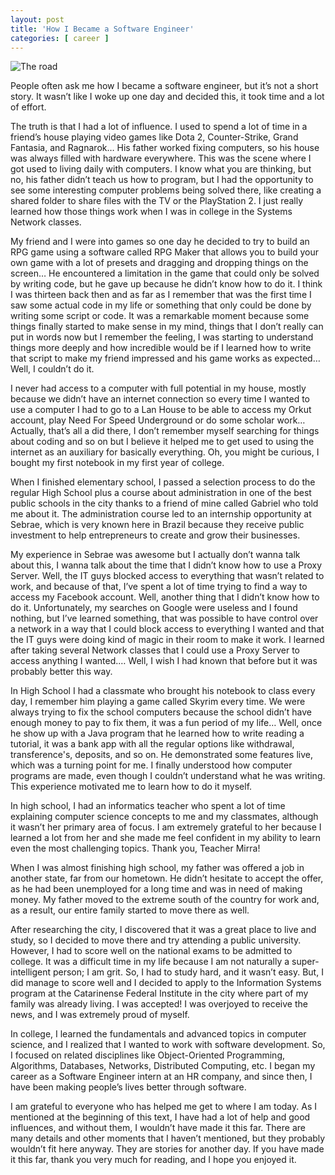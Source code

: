 ```yaml
---
layout: post
title: 'How I Became a Software Engineer'
categories: [ career ]
---
```


![The road](/assets/images/road.png)

People often ask me how I became a software engineer, but it’s not a short story. It wasn’t like I woke up one day and
decided this, it took time and a lot of effort.

The truth is that I had a lot of influence. I used to spend a lot of time in a friend’s house playing video games like
Dota 2, Counter-Strike, Grand Fantasia, and Ragnarok… His father worked fixing computers, so his house was always filled
with hardware everywhere. This was the scene where I got used to living daily with computers. I know what you are
thinking, but no, his father didn’t teach us how to program, but I had the opportunity to see some interesting computer
problems being solved there, like creating a shared folder to share files with the TV or the PlayStation 2. I just
really learned how those things work when I was in college in the Systems Network classes.

My friend and I were into games so one day he decided to try to build an RPG game using a software called RPG Maker that
allows you to build your own game with a lot of presets and dragging and dropping things on the screen… He encountered a
limitation in the game that could only be solved by writing code, but he gave up because he didn’t know how to do it. I
think I was thirteen back then and as far as I remember that was the first time I saw some actual code in my life or
something that only could be done by writing some script or code. It was a remarkable moment because some things finally
started to make sense in my mind, things that I don’t really can put in words now but I remember the feeling, I was
starting to understand things more deeply and how incredible would be if I learned how to write that script to make my
friend impressed and his game works as expected… Well, I couldn’t do it.

I never had access to a computer with full potential in my house, mostly because we didn’t have an internet connection
so every time I wanted to use a computer I had to go to a Lan House to be able to access my Orkut account, play Need For
Speed Underground or do some scholar work… Actually, that’s all a did there, I don’t remember myself searching for
things about coding and so on but I believe it helped me to get used to using the internet as an auxiliary for basically
everything. Oh, you might be curious, I bought my first notebook in my first year of college.

When I finished elementary school, I passed a selection process to do the regular High School plus a course about
administration in one of the best public schools in the city thanks to a friend of mine called Gabriel who told me about
it. The administration course led to an internship opportunity at Sebrae, which is very known here in Brazil because
they receive public investment to help entrepreneurs to create and grow their businesses.

My experience in Sebrae was awesome but I actually don’t wanna talk about this, I wanna talk about the time that I
didn’t know how to use a Proxy Server. Well, the IT guys blocked access to everything that wasn’t related to work, and
because of that, I’ve spent a lot of time trying to find a way to access my Facebook account. Well, another thing that I
didn’t know how to do it. Unfortunately, my searches on Google were useless and I found nothing, but I’ve learned
something, that was possible to have control over a network in a way that I could block access to everything I wanted
and that the IT guys were doing kind of magic in their room to make it work. I learned after taking several Network
classes that I could use a Proxy Server to access anything I wanted.… Well, I wish I had known that before but it was
probably better this way.

In High School I had a classmate who brought his notebook to class every day, I remember him playing a game called
Skyrim every time. We were always trying to fix the school computers because the school didn’t have enough money to pay
to fix them, it was a fun period of my life… Well, once he show up with a Java program that he learned how to write
reading a tutorial, it was a bank app with all the regular options like withdrawal, transference's, deposits, and so on.
He demonstrated some features live, which was a turning point for me. I finally understood how computer programs are
made, even though I couldn’t understand what he was writing. This experience motivated me to learn how to do it myself.

In high school, I had an informatics teacher who spent a lot of time explaining computer science concepts to me and my
classmates, although it wasn’t her primary area of focus. I am extremely grateful to her because I learned a lot from
her and she made me feel confident in my ability to learn even the most challenging topics. Thank you, Teacher Mirra!

When I was almost finishing high school, my father was offered a job in another state, far from our hometown. He didn’t
hesitate to accept the offer, as he had been unemployed for a long time and was in need of making money. My father moved
to the extreme south of the country for work and, as a result, our entire family started to move there as well.

After researching the city, I discovered that it was a great place to live and study, so I decided to move there and try
attending a public university. However, I had to score well on the national exams to be admitted to college. It was a
difficult time in my life because I am not naturally a super-intelligent person; I am grit. So, I had to study hard, and
it wasn’t easy. But, I did manage to score well and I decided to apply to the Information Systems program at the
Catarinense Federal Institute in the city where part of my family was already living. I was accepted! I was overjoyed to
receive the news, and I was extremely proud of myself.

In college, I learned the fundamentals and advanced topics in computer science, and I realized that I wanted to work
with software development. So, I focused on related disciplines like Object-Oriented Programming, Algorithms, Databases,
Networks, Distributed Computing, etc. I began my career as a Software Engineer intern at an HR company, and since then, I have been making
people’s lives better through software.

I am grateful to everyone who has helped me get to where I am today. As I mentioned at the beginning of this text, I
have had a lot of help and good influences, and without them, I wouldn’t have made it this far. There are many details
and other moments that I haven’t mentioned, but they probably wouldn’t fit here anyway. They are stories for another
day. If you have made it this far, thank you very much for reading, and I hope you enjoyed it.